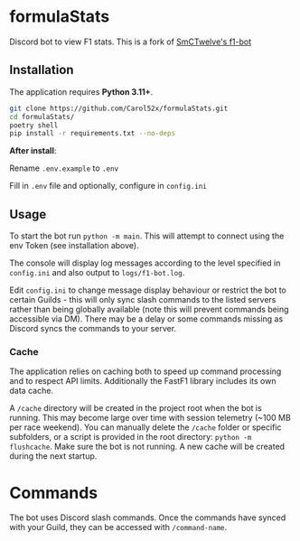 # formulaStats

Discord bot to view F1 stats. This is a fork of [SmCTwelve's f1-bot](https://github.com/SmCTwelve/f1-bot)




## Installation

The application requires **Python 3.11+**. 

```bash
git clone https://github.com/Carol52x/formulaStats.git
cd formulaStats/
poetry shell
pip install -r requirements.txt --no-deps
```


**After install**:

Rename `.env.example` to `.env`

Fill in `.env` file and optionally, configure in `config.ini`

## Usage

To start the bot run `python -m main`. This will attempt to connect using the env Token (see installation above).

The console will display log messages according to the level specified in `config.ini` and also output to `logs/f1-bot.log`.

Edit `config.ini` to change message display behaviour or restrict the bot to certain Guilds - this will only sync slash commands to the listed servers rather than being globally available (note this will prevent commands being accessible via DM). There may be a delay or some commands missing as Discord syncs the commands to your server.

### Cache

The application relies on caching both to speed up command processing and to respect API limits. Additionally the FastF1 library includes its own data cache.

A `/cache` directory will be created in the project root when the bot is running. This may become large over time with session telemetry (~100 MB per race weekend). You can manually delete the `/cache` folder or specific subfolders, or a script is provided in the root directory: `python -m flushcache`. Make sure the bot is not running. A new cache will be created during the next startup.


# Commands



The bot uses Discord slash commands. Once the commands have synced with your Guild, they can be accessed with `/command-name`.

